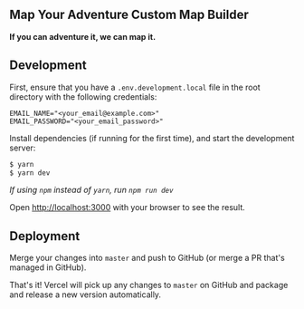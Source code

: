 ## Map Your Adventure Custom Map Builder

**If you can adventure it, we can map it.**

## Development

First, ensure that you have a `.env.development.local` file in the root directory with the following credentials:

```
EMAIL_NAME="<your_email@example.com>"
EMAIL_PASSWORD="<your_email_password>"
```

Install dependencies (if running for the first time), and start the development server:

```bash
$ yarn
$ yarn dev
```
*If using `npm` instead of `yarn`, run `npm run dev`*

Open [http://localhost:3000](http://localhost:3000) with your browser to see the result.

## Deployment

Merge your changes into `master` and push to GitHub (or merge a PR that's managed in GitHub).

That's it! Vercel will pick up any changes to `master` on GitHub and package and release a new version automatically.
